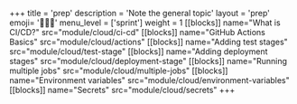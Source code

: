 +++
title = 'prep'
description = 'Note the general topic'
layout = 'prep'
emoji= '🧑🏾‍💻'
menu_level = ['sprint']
weight = 1
[[blocks]]
name="What is CI/CD?"
src="module/cloud/ci-cd"
[[blocks]]
name="GitHub Actions Basics"
src="module/cloud/actions"
[[blocks]]
name="Adding test stages"
src="module/cloud/test-stage"
[[blocks]]
name="Adding deployment stages"
src="module/cloud/deployment-stage"
[[blocks]]
name="Running multiple jobs"
src="module/cloud/multiple-jobs"
[[blocks]]
name="Environment variables"
src="module/cloud/environment-variables"
[[blocks]]
name="Secrets"
src="module/cloud/secrets"
+++

